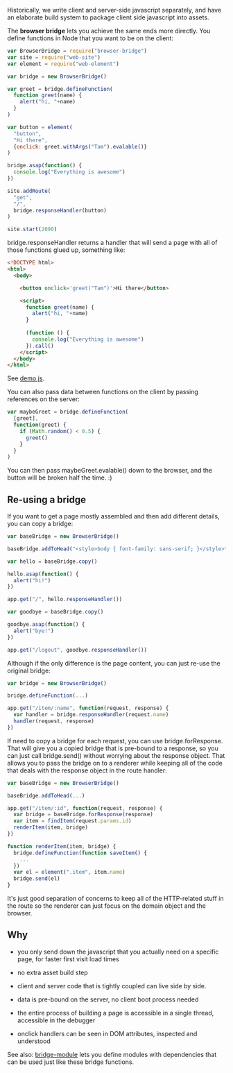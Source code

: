 Historically, we write client and server-side javascript separately, and have an elaborate build system to package client side javascript into assets.

The **browser bridge** lets you achieve the same ends more directly. You define functions in Node that you want to be on the client:

```javascript
var BrowserBridge = require("browser-bridge")
var site = require("web-site")
var element = require("web-element")

var bridge = new BrowserBridge()

var greet = bridge.defineFunction(
  function greet(name) {
    alert("hi, "+name)
  }
)

var button = element(
  "button",
  "Hi there", 
  {onclick: greet.withArgs("Tam").evalable()}
)

bridge.asap(function() {
  console.log("Everything is awesome")
})

site.addRoute(
  "get",
  "/",
  bridge.responseHandler(button)
)

site.start(2090)
```

bridge.responseHandler returns a handler that will send a page with all of those functions glued up, something like:

```html
<!DOCTYPE html>
<html>
  <body>

    <button onclick='greet("Tam")'>Hi there</button>

    <script>
      function greet(name) {
        alert("hi, "+name)
      }
                  
      (function () {
        console.log("Everything is awesome")
      }).call()
    </script>
  </body>
</html>
```

See [demo.js](demo.js).

You can also pass data between functions on the client by passing references on the server:

```javascript
var maybeGreet = bridge.defineFunction(
  [greet],
  function(greet) {
    if (Math.random() < 0.5) {
      greet()
    }
  }
)
```

You can then pass maybeGreet.evalable() down to the browser, and the button will be broken half the time. :)

## Re-using a bridge

If you want to get a page mostly assembled and then add different details, you can copy a bridge:

```javascript
var baseBridge = new BrowserBridge()

baseBridge.addToHead("<style>body { font-family: sans-serif; }</style>")

var hello = baseBridge.copy()

hello.asap(function() {
  alert("hi!")
})

app.get("/", hello.responseHandler())

var goodbye = baseBridge.copy()

goodbye.asap(function() {
  alert("bye!")
})

app.get("/logout", goodbye.responseHandler())
```

Although if the only difference is the page content, you can just re-use the original bridge:

```javascript
var bridge = new BrowserBridge()

bridge.defineFunction(...)

app.get("/item/:name", function(request, response) {
  var handler = bridge.responseHandler(request.name)
  handler(request, response)
})
```

If need to copy a bridge for each request, you can use bridge.forResponse. That will give you a copied bridge that is pre-bound to a response, so you can just call bridge.send() without worrying about the response object. That allows you to pass the bridge on to a renderer while keeping all of the code that deals with the response object in the route handler:

```javascript
var baseBridge = new BrowserBridge()

baseBridge.addToHead(...)

app.get("/item/:id", function(request, response) {
  var bridge = baseBridge.forResponse(response)
  var item = findItem(request.params.id)
  renderItem(item, bridge)
})

function renderItem(item, bridge) {
  bridge.defineFunction(function saveItem() {
    ...
  })
  var el = element(".item", item.name)
  bridge.send(el)
}
```

It's just good separation of concerns to keep all of the HTTP-related stuff in the route so the renderer can just focus on the domain object and the browser.

## Why

* you only send down the javascript that you actually need on a specific page, for faster first visit load times

* no extra asset build step

* client and server code that is tightly coupled can live side by side.

* data is pre-bound on the server, no client boot process needed

* the entire process of building a page is accessible in a single thread, accessible in the debugger

* onclick handlers can be seen in DOM attributes, inspected and understood

See also: [bridge-module](https://github.com/erikpukinskis/bridge-module) lets you define modules with dependencies that can be used just like these bridge functions.
